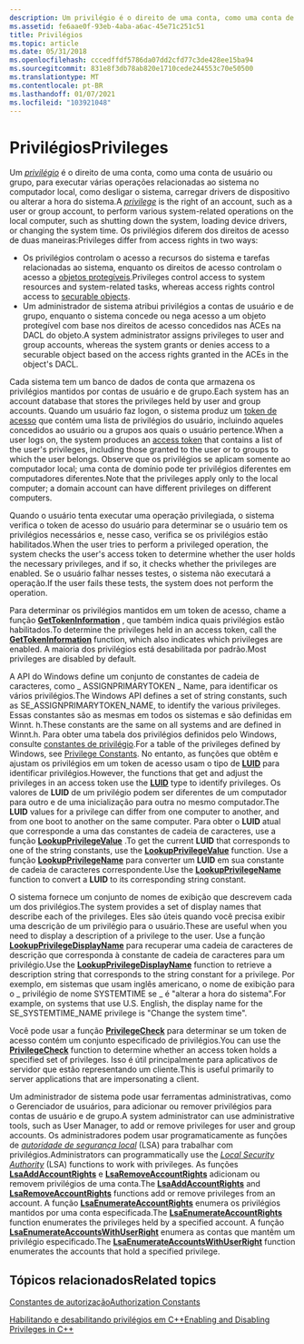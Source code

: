 ```yaml
---
description: Um privilégio é o direito de uma conta, como uma conta de usuário ou grupo, para executar várias operações relacionadas ao sistema no computador local, como desligar o sistema, carregar drivers de dispositivo ou alterar a hora do sistema.
ms.assetid: fe6aae0f-93eb-4aba-a6ac-45e71c251c51
title: Privilégios
ms.topic: article
ms.date: 05/31/2018
ms.openlocfilehash: cccedffdf5786da07dd2cfd77c3de428ee15ba94
ms.sourcegitcommit: 831e8f3db78ab820e1710cede244553c70e50500
ms.translationtype: MT
ms.contentlocale: pt-BR
ms.lasthandoff: 01/07/2021
ms.locfileid: "103921048"
---
```

# <a name="privileges"></a><span data-ttu-id="43827-103">Privilégios</span><span class="sxs-lookup"><span data-stu-id="43827-103">Privileges</span></span>

<span data-ttu-id="43827-104">Um [*privilégio*](/windows/desktop/SecGloss/p-gly) é o direito de uma conta, como uma conta de usuário ou grupo, para executar várias operações relacionadas ao sistema no computador local, como desligar o sistema, carregar drivers de dispositivo ou alterar a hora do sistema.</span><span class="sxs-lookup"><span data-stu-id="43827-104">A [*privilege*](/windows/desktop/SecGloss/p-gly) is the right of an account, such as a user or group account, to perform various system-related operations on the local computer, such as shutting down the system, loading device drivers, or changing the system time.</span></span> <span data-ttu-id="43827-105">Os privilégios diferem dos direitos de acesso de duas maneiras:</span><span class="sxs-lookup"><span data-stu-id="43827-105">Privileges differ from access rights in two ways:</span></span>

-   <span data-ttu-id="43827-106">Os privilégios controlam o acesso a recursos do sistema e tarefas relacionadas ao sistema, enquanto os direitos de acesso controlam o acesso a [objetos protegíveis](securable-objects.md).</span><span class="sxs-lookup"><span data-stu-id="43827-106">Privileges control access to system resources and system-related tasks, whereas access rights control access to [securable objects](securable-objects.md).</span></span>
-   <span data-ttu-id="43827-107">Um administrador de sistema atribui privilégios a contas de usuário e de grupo, enquanto o sistema concede ou nega acesso a um objeto protegível com base nos direitos de acesso concedidos nas ACEs na DACL do objeto.</span><span class="sxs-lookup"><span data-stu-id="43827-107">A system administrator assigns privileges to user and group accounts, whereas the system grants or denies access to a securable object based on the access rights granted in the ACEs in the object's DACL.</span></span>

<span data-ttu-id="43827-108">Cada sistema tem um banco de dados de conta que armazena os privilégios mantidos por contas de usuário e de grupo.</span><span class="sxs-lookup"><span data-stu-id="43827-108">Each system has an account database that stores the privileges held by user and group accounts.</span></span> <span data-ttu-id="43827-109">Quando um usuário faz logon, o sistema produz um [token de acesso](access-tokens.md) que contém uma lista de privilégios do usuário, incluindo aqueles concedidos ao usuário ou a grupos aos quais o usuário pertence.</span><span class="sxs-lookup"><span data-stu-id="43827-109">When a user logs on, the system produces an [access token](access-tokens.md) that contains a list of the user's privileges, including those granted to the user or to groups to which the user belongs.</span></span> <span data-ttu-id="43827-110">Observe que os privilégios se aplicam somente ao computador local; uma conta de domínio pode ter privilégios diferentes em computadores diferentes.</span><span class="sxs-lookup"><span data-stu-id="43827-110">Note that the privileges apply only to the local computer; a domain account can have different privileges on different computers.</span></span>

<span data-ttu-id="43827-111">Quando o usuário tenta executar uma operação privilegiada, o sistema verifica o token de acesso do usuário para determinar se o usuário tem os privilégios necessários e, nesse caso, verifica se os privilégios estão habilitados.</span><span class="sxs-lookup"><span data-stu-id="43827-111">When the user tries to perform a privileged operation, the system checks the user's access token to determine whether the user holds the necessary privileges, and if so, it checks whether the privileges are enabled.</span></span> <span data-ttu-id="43827-112">Se o usuário falhar nesses testes, o sistema não executará a operação.</span><span class="sxs-lookup"><span data-stu-id="43827-112">If the user fails these tests, the system does not perform the operation.</span></span>

<span data-ttu-id="43827-113">Para determinar os privilégios mantidos em um token de acesso, chame a função [**GetTokenInformation**](/windows/win32/api/securitybaseapi/nf-securitybaseapi-gettokeninformation) , que também indica quais privilégios estão habilitados.</span><span class="sxs-lookup"><span data-stu-id="43827-113">To determine the privileges held in an access token, call the [**GetTokenInformation**](/windows/win32/api/securitybaseapi/nf-securitybaseapi-gettokeninformation) function, which also indicates which privileges are enabled.</span></span> <span data-ttu-id="43827-114">A maioria dos privilégios está desabilitada por padrão.</span><span class="sxs-lookup"><span data-stu-id="43827-114">Most privileges are disabled by default.</span></span>

<span data-ttu-id="43827-115">A API do Windows define um conjunto de constantes de cadeia de caracteres, como \_ ASSIGNPRIMARYTOKEN \_ Name, para identificar os vários privilégios.</span><span class="sxs-lookup"><span data-stu-id="43827-115">The Windows API defines a set of string constants, such as SE\_ASSIGNPRIMARYTOKEN\_NAME, to identify the various privileges.</span></span> <span data-ttu-id="43827-116">Essas constantes são as mesmas em todos os sistemas e são definidas em Winnt. h.</span><span class="sxs-lookup"><span data-stu-id="43827-116">These constants are the same on all systems and are defined in Winnt.h.</span></span> <span data-ttu-id="43827-117">Para obter uma tabela dos privilégios definidos pelo Windows, consulte [constantes de privilégio](authorization-constants.md).</span><span class="sxs-lookup"><span data-stu-id="43827-117">For a table of the privileges defined by Windows, see [Privilege Constants](authorization-constants.md).</span></span> <span data-ttu-id="43827-118">No entanto, as funções que obtêm e ajustam os privilégios em um token de acesso usam o tipo de [**LUID**](/windows/desktop/api/Winnt/ns-winnt-luid) para identificar privilégios.</span><span class="sxs-lookup"><span data-stu-id="43827-118">However, the functions that get and adjust the privileges in an access token use the [**LUID**](/windows/desktop/api/Winnt/ns-winnt-luid) type to identify privileges.</span></span> <span data-ttu-id="43827-119">Os valores de **LUID** de um privilégio podem ser diferentes de um computador para outro e de uma inicialização para outra no mesmo computador.</span><span class="sxs-lookup"><span data-stu-id="43827-119">The **LUID** values for a privilege can differ from one computer to another, and from one boot to another on the same computer.</span></span> <span data-ttu-id="43827-120">Para obter o **LUID** atual que corresponde a uma das constantes de cadeia de caracteres, use a função [**LookupPrivilegeValue**](/windows/desktop/api/Winbase/nf-winbase-lookupprivilegevaluea) .</span><span class="sxs-lookup"><span data-stu-id="43827-120">To get the current **LUID** that corresponds to one of the string constants, use the [**LookupPrivilegeValue**](/windows/desktop/api/Winbase/nf-winbase-lookupprivilegevaluea) function.</span></span> <span data-ttu-id="43827-121">Use a função [**LookupPrivilegeName**](/windows/desktop/api/Winbase/nf-winbase-lookupprivilegenamea) para converter um **LUID** em sua constante de cadeia de caracteres correspondente.</span><span class="sxs-lookup"><span data-stu-id="43827-121">Use the [**LookupPrivilegeName**](/windows/desktop/api/Winbase/nf-winbase-lookupprivilegenamea) function to convert a **LUID** to its corresponding string constant.</span></span>

<span data-ttu-id="43827-122">O sistema fornece um conjunto de nomes de exibição que descrevem cada um dos privilégios.</span><span class="sxs-lookup"><span data-stu-id="43827-122">The system provides a set of display names that describe each of the privileges.</span></span> <span data-ttu-id="43827-123">Eles são úteis quando você precisa exibir uma descrição de um privilégio para o usuário.</span><span class="sxs-lookup"><span data-stu-id="43827-123">These are useful when you need to display a description of a privilege to the user.</span></span> <span data-ttu-id="43827-124">Use a função [**LookupPrivilegeDisplayName**](/windows/desktop/api/Winbase/nf-winbase-lookupprivilegedisplaynamea) para recuperar uma cadeia de caracteres de descrição que corresponda à constante de cadeia de caracteres para um privilégio.</span><span class="sxs-lookup"><span data-stu-id="43827-124">Use the [**LookupPrivilegeDisplayName**](/windows/desktop/api/Winbase/nf-winbase-lookupprivilegedisplaynamea) function to retrieve a description string that corresponds to the string constant for a privilege.</span></span> <span data-ttu-id="43827-125">Por exemplo, em sistemas que usam inglês americano, o nome de exibição para o \_ privilégio de nome SYSTEMTIME se \_ é "alterar a hora do sistema".</span><span class="sxs-lookup"><span data-stu-id="43827-125">For example, on systems that use U.S. English, the display name for the SE\_SYSTEMTIME\_NAME privilege is "Change the system time".</span></span>

<span data-ttu-id="43827-126">Você pode usar a função [**PrivilegeCheck**](/windows/win32/api/securitybaseapi/nf-securitybaseapi-privilegecheck) para determinar se um token de acesso contém um conjunto especificado de privilégios.</span><span class="sxs-lookup"><span data-stu-id="43827-126">You can use the [**PrivilegeCheck**](/windows/win32/api/securitybaseapi/nf-securitybaseapi-privilegecheck) function to determine whether an access token holds a specified set of privileges.</span></span> <span data-ttu-id="43827-127">Isso é útil principalmente para aplicativos de servidor que estão representando um cliente.</span><span class="sxs-lookup"><span data-stu-id="43827-127">This is useful primarily to server applications that are impersonating a client.</span></span>

<span data-ttu-id="43827-128">Um administrador de sistema pode usar ferramentas administrativas, como o Gerenciador de usuários, para adicionar ou remover privilégios para contas de usuário e de grupo.</span><span class="sxs-lookup"><span data-stu-id="43827-128">A system administrator can use administrative tools, such as User Manager, to add or remove privileges for user and group accounts.</span></span> <span data-ttu-id="43827-129">Os administradores podem usar programaticamente as funções de [*autoridade de segurança local*](/windows/desktop/SecGloss/l-gly) (LSA) para trabalhar com privilégios.</span><span class="sxs-lookup"><span data-stu-id="43827-129">Administrators can programmatically use the [*Local Security Authority*](/windows/desktop/SecGloss/l-gly) (LSA) functions to work with privileges.</span></span> <span data-ttu-id="43827-130">As funções [**LsaAddAccountRights**](/windows/desktop/api/ntsecapi/nf-ntsecapi-lsaaddaccountrights) e [**LsaRemoveAccountRights**](/windows/desktop/api/ntsecapi/nf-ntsecapi-lsaremoveaccountrights) adicionam ou removem privilégios de uma conta.</span><span class="sxs-lookup"><span data-stu-id="43827-130">The [**LsaAddAccountRights**](/windows/desktop/api/ntsecapi/nf-ntsecapi-lsaaddaccountrights) and [**LsaRemoveAccountRights**](/windows/desktop/api/ntsecapi/nf-ntsecapi-lsaremoveaccountrights) functions add or remove privileges from an account.</span></span> <span data-ttu-id="43827-131">A função [**LsaEnumerateAccountRights**](/windows/desktop/api/ntsecapi/nf-ntsecapi-lsaenumerateaccountrights) enumera os privilégios mantidos por uma conta especificada.</span><span class="sxs-lookup"><span data-stu-id="43827-131">The [**LsaEnumerateAccountRights**](/windows/desktop/api/ntsecapi/nf-ntsecapi-lsaenumerateaccountrights) function enumerates the privileges held by a specified account.</span></span> <span data-ttu-id="43827-132">A função [**LsaEnumerateAccountsWithUserRight**](/windows/desktop/api/ntsecapi/nf-ntsecapi-lsaenumerateaccountswithuserright) enumera as contas que mantêm um privilégio especificado.</span><span class="sxs-lookup"><span data-stu-id="43827-132">The [**LsaEnumerateAccountsWithUserRight**](/windows/desktop/api/ntsecapi/nf-ntsecapi-lsaenumerateaccountswithuserright) function enumerates the accounts that hold a specified privilege.</span></span>

## <a name="related-topics"></a><span data-ttu-id="43827-133">Tópicos relacionados</span><span class="sxs-lookup"><span data-stu-id="43827-133">Related topics</span></span>

<dl> <dt>

[<span data-ttu-id="43827-134">Constantes de autorização</span><span class="sxs-lookup"><span data-stu-id="43827-134">Authorization Constants</span></span>](authorization-constants.md)
</dt> <dt>

[<span data-ttu-id="43827-135">Habilitando e desabilitando privilégios em C++</span><span class="sxs-lookup"><span data-stu-id="43827-135">Enabling and Disabling Privileges in C++</span></span>](enabling-and-disabling-privileges-in-c--.md)
</dt> </dl>

 

 
